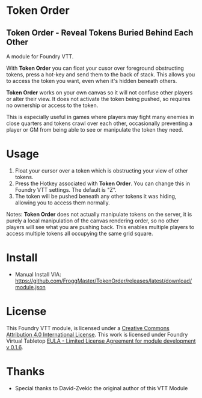 # Token Order
## Token Order - Reveal Tokens Buried Behind Each Other
A module for Foundry VTT.

With **Token Order** you can float your cusor over foreground obstructing tokens, press a hot-key and send them to the back of stack. This allows you to access the token you want, even when it's hidden beneath others.

**Token Order** works on your own canvas so it will not confuse other players or alter their view. It does not activate the token being pushed, so requires no ownership or access to the token.

This is especially useful in games where players may fight many enemies in close quarters and tokens crawl over each other, occasionally preventing a player or GM from being able to see or manipulate the token they need.

# Usage
1. Float your cursor over a token which is obstructing your view of other tokens.
2. Press the Hotkey associated with **Token Order**. You can change this in Foundry VTT settings. The default is "Z".  
3. The token will be pushed beneath any other tokens it was hiding, allowing you to access them normally.

Notes: **Token Order** does not actually manipulate tokens on the server, it is purely a local manipulation of the canvas rendering order, so no other players will see what you are pushing back. This enables multiple players to access multiple tokens all occupying the same grid square.

# Install
- Manual Install VIA: https://github.com/FroggMaster/TokenOrder/releases/latest/download/module.json

# License
This Foundry VTT module, is licensed under a [Creative Commons Attribution 4.0 International License](http://creativecommons.org/licenses/by/4.0/).
This work is licensed under Foundry Virtual Tabletop [EULA - Limited License Agreement for module development v 0.1.6](http://foundryvtt.com/pages/license.html).

# Thanks 
- Special thanks to David-Zvekic the original author of this VTT Module
